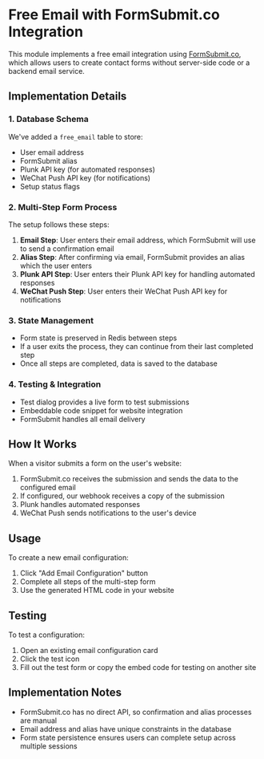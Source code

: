 # Free Email with FormSubmit.co Integration

This module implements a free email integration using [FormSubmit.co](https://formsubmit.co), which allows users to create contact forms without server-side code or a backend email service.

## Implementation Details

### 1. Database Schema

We've added a `free_email` table to store:
- User email address
- FormSubmit alias
- Plunk API key (for automated responses)
- WeChat Push API key (for notifications)
- Setup status flags

### 2. Multi-Step Form Process

The setup follows these steps:

1. **Email Step**: User enters their email address, which FormSubmit will use to send a confirmation email
2. **Alias Step**: After confirming via email, FormSubmit provides an alias which the user enters
3. **Plunk API Step**: User enters their Plunk API key for handling automated responses
4. **WeChat Push Step**: User enters their WeChat Push API key for notifications

### 3. State Management

- Form state is preserved in Redis between steps
- If a user exits the process, they can continue from their last completed step
- Once all steps are completed, data is saved to the database

### 4. Testing & Integration

- Test dialog provides a live form to test submissions
- Embeddable code snippet for website integration
- FormSubmit handles all email delivery

## How It Works

When a visitor submits a form on the user's website:

1. FormSubmit.co receives the submission and sends the data to the configured email
2. If configured, our webhook receives a copy of the submission
3. Plunk handles automated responses
4. WeChat Push sends notifications to the user's device

## Usage

To create a new email configuration:

1. Click "Add Email Configuration" button
2. Complete all steps of the multi-step form
3. Use the generated HTML code in your website

## Testing

To test a configuration:
1. Open an existing email configuration card
2. Click the test icon
3. Fill out the test form or copy the embed code for testing on another site

## Implementation Notes

- FormSubmit.co has no direct API, so confirmation and alias processes are manual
- Email address and alias have unique constraints in the database
- Form state persistence ensures users can complete setup across multiple sessions 